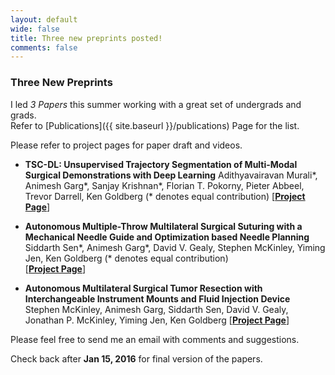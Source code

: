 ```yaml
---
layout: default
wide: false
title: Three new preprints posted!
comments: false
---
```


### **Three New Preprints**

I led *3 Papers* this summer working with a great set of undergrads and grads.  
Refer to [Publications]({{ site.baseurl }}/publications) Page for the list.

Please refer to project pages for paper draft and videos.

- **TSC-DL: Unsupervised Trajectory Segmentation of Multi-Modal Surgical Demonstrations with Deep Learning** 
Adithyavairavan Murali\*, Animesh Garg\*, Sanjay Krishnan\*, Florian T. Pokorny, Pieter Abbeel, Trevor Darrell, Ken Goldberg (\* denotes equal contribution)
\[[**Project Page**](http://berkeleyautomation.github.io/tsc-dl/)\]

- **Autonomous Multiple-Throw Multilateral Surgical Suturing with a Mechanical Needle Guide and Optimization based Needle Planning**  
Siddarth Sen\*, Animesh Garg\*, David V. Gealy, Stephen McKinley, Yiming Jen, Ken Goldberg (\* denotes equal contribution)  
\[[**Project Page**](http://berkeleyautomation.github.io/amts/)\]

- **Autonomous Multilateral Surgical Tumor Resection with Interchangeable Instrument Mounts and Fluid Injection Device**  
Stephen McKinley, Animesh Garg, Siddarth Sen, David V. Gealy, Jonathan P. McKinley, Yiming Jen, Ken Goldberg 
\[[**Project Page**](http://berkeleyautomation.github.io/surgical-tools/)\]


Please feel free to send me an email with comments and suggestions. 

Check back after **Jan 15, 2016** for final version of the papers. 
